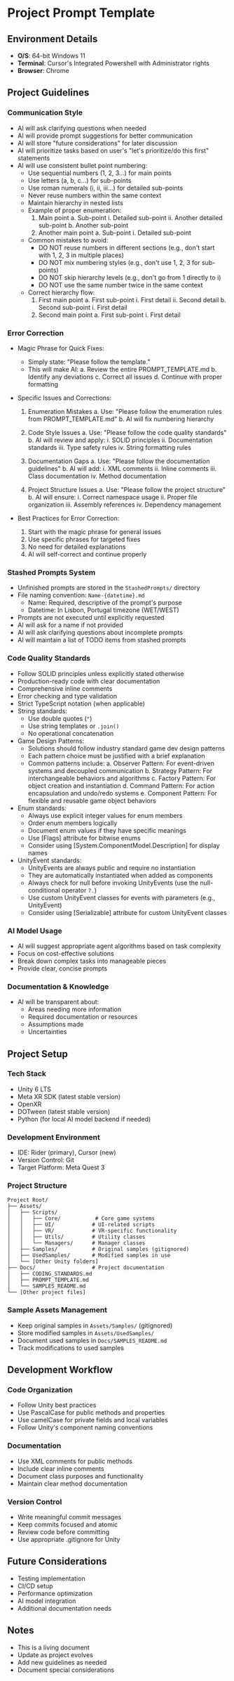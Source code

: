 # Project Prompt Template

## Environment Details
- **O/S**: 64-bit Windows 11
- **Terminal**: Cursor's Integrated Powershell with Administrator rights
- **Browser**: Chrome

## Project Guidelines

### Communication Style
- AI will ask clarifying questions when needed
- AI will provide prompt suggestions for better communication
- AI will store "future considerations" for later discussion
- AI will prioritize tasks based on user's "let's prioritize/do this first" statements
- AI will use consistent bullet point numbering:
  - Use sequential numbers (1, 2, 3...) for main points
  - Use letters (a, b, c...) for sub-points
  - Use roman numerals (i, ii, iii...) for detailed sub-points
  - Never reuse numbers within the same context
  - Maintain hierarchy in nested lists
  - Example of proper enumeration:
    1. Main point
       a. Sub-point
          i. Detailed sub-point
          ii. Another detailed sub-point
       b. Another sub-point
    2. Another main point
       a. Sub-point
          i. Detailed sub-point
  - Common mistakes to avoid:
    - DO NOT reuse numbers in different sections (e.g., don't start with 1, 2, 3 in multiple places)
    - DO NOT mix numbering styles (e.g., don't use 1, 2, 3 for sub-points)
    - DO NOT skip hierarchy levels (e.g., don't go from 1 directly to i)
    - DO NOT use the same number twice in the same context
  - Correct hierarchy flow:
    1. First main point
       a. First sub-point
          i. First detail
          ii. Second detail
       b. Second sub-point
          i. First detail
    2. Second main point
       a. First sub-point
          i. First detail

### Error Correction
- Magic Phrase for Quick Fixes:
  - Simply state: "Please follow the template."
  - This will make AI:
    a. Review the entire PROMPT_TEMPLATE.md
    b. Identify any deviations
    c. Correct all issues
    d. Continue with proper formatting

- Specific Issues and Corrections:
  1. Enumeration Mistakes
     a. Use: "Please follow the enumeration rules from PROMPT_TEMPLATE.md"
     b. AI will fix numbering hierarchy

  2. Code Style Issues
     a. Use: "Please follow the code quality standards"
     b. AI will review and apply:
        i. SOLID principles
        ii. Documentation standards
        iii. Type safety rules
        iv. String formatting rules

  3. Documentation Gaps
     a. Use: "Please follow the documentation guidelines"
     b. AI will add:
        i. XML comments
        ii. Inline comments
        iii. Class documentation
        iv. Method documentation

  4. Project Structure Issues
     a. Use: "Please follow the project structure"
     b. AI will ensure:
        i. Correct namespace usage
        ii. Proper file organization
        iii. Assembly references
        iv. Dependency management

- Best Practices for Error Correction:
  1. Start with the magic phrase for general issues
  2. Use specific phrases for targeted fixes
  3. No need for detailed explanations
  4. AI will self-correct and continue properly

### Stashed Prompts System
- Unfinished prompts are stored in the `StashedPrompts/` directory
- File naming convention: `Name-{datetime}.md`
  - Name: Required, descriptive of the prompt's purpose
  - Datetime: In Lisbon, Portugal timezone (WET/WEST)
- Prompts are not executed until explicitly requested
- AI will ask for a name if not provided
- AI will ask clarifying questions about incomplete prompts
- AI will maintain a list of TODO items from stashed prompts

### Code Quality Standards
- Follow SOLID principles unless explicitly stated otherwise
- Production-ready code with clear documentation
- Comprehensive inline comments
- Error checking and type validation
- Strict TypeScript notation (when applicable)
- String standards:
  - Use double quotes (`"`)
  - Use string templates or `.join()`
  - No operational concatenation
- Game Design Patterns:
  - Solutions should follow industry standard game dev design patterns
  - Each pattern choice must be justified with a brief explanation
  - Common patterns include:
    a. Observer Pattern: For event-driven systems and decoupled communication
    b. Strategy Pattern: For interchangeable behaviors and algorithms
    c. Factory Pattern: For object creation and instantiation
    d. Command Pattern: For action encapsulation and undo/redo systems
    e. Component Pattern: For flexible and reusable game object behaviors
- Enum standards:
  - Always use explicit integer values for enum members
  - Order enum members logically
  - Document enum values if they have specific meanings
  - Use [Flags] attribute for bitwise enums
  - Consider using [System.ComponentModel.Description] for display names
- UnityEvent standards:
  - UnityEvents are always public and require no instantiation
  - They are automatically instantiated when added as components
  - Always check for null before invoking UnityEvents (use the null-conditional operator `?.`)
  - Use custom UnityEvent classes for events with parameters (e.g., UnityEvent<T>)
  - Consider using [Serializable] attribute for custom UnityEvent classes

### AI Model Usage
- AI will suggest appropriate agent algorithms based on task complexity
- Focus on cost-effective solutions
- Break down complex tasks into manageable pieces
- Provide clear, concise prompts

### Documentation & Knowledge
- AI will be transparent about:
  - Areas needing more information
  - Required documentation or resources
  - Assumptions made
  - Uncertainties

## Project Setup

### Tech Stack
- Unity 6 LTS
- Meta XR SDK (latest stable version)
- OpenXR
- DOTween (latest stable version)
- Python (for local AI model backend if needed)

### Development Environment
- IDE: Rider (primary), Cursor (new)
- Version Control: Git
- Target Platform: Meta Quest 3

### Project Structure
```
Project Root/
├── Assets/
│   ├── Scripts/
│   │   ├── Core/           # Core game systems
│   │   ├── UI/            # UI-related scripts
│   │   ├── VR/            # VR-specific functionality
│   │   ├── Utils/         # Utility classes
│   │   └── Managers/      # Manager classes
│   ├── Samples/           # Original samples (gitignored)
│   ├── UsedSamples/       # Modified samples in use
│   └── [Other Unity folders]
├── Docs/                  # Project documentation
│   ├── CODING_STANDARDS.md
│   ├── PROMPT_TEMPLATE.md
│   └── SAMPLES_README.md
└── [Other project files]
```

### Sample Assets Management
- Keep original samples in `Assets/Samples/` (gitignored)
- Store modified samples in `Assets/UsedSamples/`
- Document used samples in `Docs/SAMPLES_README.md`
- Track modifications to used samples

## Development Workflow

### Code Organization
- Follow Unity best practices
- Use PascalCase for public methods and properties
- Use camelCase for private fields and local variables
- Follow Unity's component naming conventions

### Documentation
- Use XML comments for public methods
- Include clear inline comments
- Document class purposes and functionality
- Maintain clear method documentation

### Version Control
- Write meaningful commit messages
- Keep commits focused and atomic
- Review code before committing
- Use appropriate .gitignore for Unity

## Future Considerations
- Testing implementation
- CI/CD setup
- Performance optimization
- AI model integration
- Additional documentation needs

## Notes
- This is a living document
- Update as project evolves
- Add new guidelines as needed
- Document special considerations 